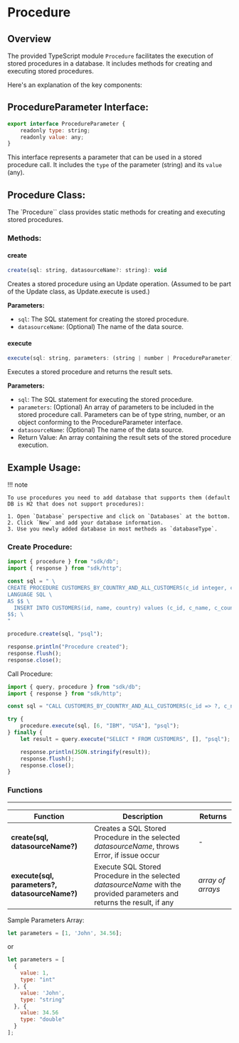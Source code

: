 # Procedure

## Overview

The provided TypeScript module `Procedure` facilitates the execution of stored procedures in a database. It includes methods for creating and executing stored procedures.

Here's an explanation of the key components:

## ProcedureParameter Interface:

```javascript
export interface ProcedureParameter {
	readonly type: string;
	readonly value: any;
}
```

This interface represents a parameter that can be used in a stored procedure call. It includes the `type` of the parameter (string) and its `value` (any).

## Procedure Class:

The `Procedure`` class provides static methods for creating and executing stored procedures.


### Methods:

#### create

```javascript
create(sql: string, datasourceName?: string): void
```

Creates a stored procedure using an Update operation. (Assumed to be part of the Update class, as Update.execute is used.)

**Parameters:**

* `sql`: The SQL statement for creating the stored procedure.
* `datasourceName`: (Optional) The name of the data source.

#### execute

```javascript
execute(sql: string, parameters: (string | number | ProcedureParameter)[] = [], datasourceName?: string): any[]
```

Executes a stored procedure and returns the result sets.

**Parameters:**

* `sql`: The SQL statement for executing the stored procedure.
* `parameters`: (Optional) An array of parameters to be included in the stored procedure call. Parameters can be of type string, number, or an object conforming to the ProcedureParameter interface.
* `datasourceName`: (Optional) The name of the data source.
* Return Value: An array containing the result sets of the stored procedure execution.

## Example Usage:

!!! note

    To use procedures you need to add database that supports them (default DB is H2 that does not support procedures):

    1. Open `Database` perspective and click on `Databases` at the bottom.
    2. Click `New` and add your database information.
    3. Use you newly added database in most methods as `databaseType`.

### Create Procedure:

```javascript
import { procedure } from "sdk/db";
import { response } from "sdk/http";

const sql = " \
CREATE PROCEDURE CUSTOMERS_BY_COUNTRY_AND_ALL_CUSTOMERS(c_id integer, c_name text, c_country text) \
LANGUAGE SQL \
AS $$ \
  INSERT INTO CUSTOMERS(id, name, country) values (c_id, c_name, c_country); \
$$; \
"

procedure.create(sql, "psql");

response.println("Procedure created");
response.flush();
response.close();
```

Call Procedure:

```javascript
import { query, procedure } from "sdk/db";
import { response } from "sdk/http";

const sql = "CALL CUSTOMERS_BY_COUNTRY_AND_ALL_CUSTOMERS(c_id => ?, c_name => ?, c_country => ?)";

try {
    procedure.execute(sql, [6, "IBM", "USA"], "psql");
} finally {
    let result = query.execute("SELECT * FROM CUSTOMERS", [], "psql");

    response.println(JSON.stringify(result));
    response.flush();
    response.close();
}
```

### Functions

---

Function     | Description | Returns
------------ | ----------- | --------
**create(sql, datasourceName?)**   | Creates a SQL Stored Procedure in the selected *datasourceName*, throws Error, if issue occur | *-*
**execute(sql, parameters?, datasourceName?)**   | Execute SQL Stored Procedure in the selected *datasourceName* with the provided parameters and returns the result, if any | *array of arrays*

Sample Parameters Array:

```javascript
let parameters = [1, 'John', 34.56];
```

or
```javascript
let parameters = [
  {
    value: 1,
    type: "int"
  }, {
    value: 'John',
    type: "string"
  }, {
    value: 34.56
    type: "double"
  }
];
```